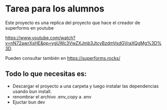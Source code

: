 # Tarea para los alumnos

Este proyecto es una replica del proyecto que hace el creador de superforms en youtube

https://www.youtube.com/watch?v=nN72awrXsHE&pp=ygUWc3VwZXJmb3JtcyBzdmVsdGVraXQgMg%3D%3D.

Pueden consultar también en https://superforms.rocks/

## Todo lo que necesitas es:

  -  Descargar el proyecto a una carpeta y luego instalar las dependencias usando bun install.
  -  renombrar el archivo .env_copy a .env
  -  Ejuctar bun dev





